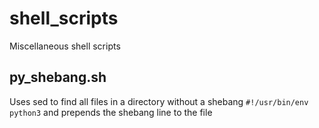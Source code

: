 # shell_scripts 
Miscellaneous shell scripts

## py_shebang.sh
Uses sed to find all files in a directory without a shebang `#!/usr/bin/env python3` 
and prepends the shebang line to the file
